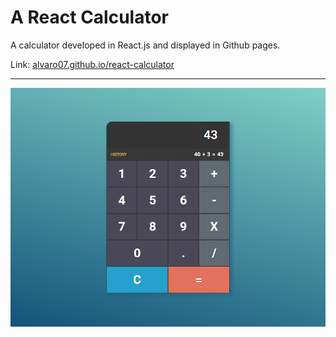 # A React Calculator

A calculator developed in React.js and displayed in Github pages.

Link: [alvaro07.github.io/react-calculator](https://alvaro07.github.io/react-calculator/)

---

![alt text](/preview-image.png "Preview image")

